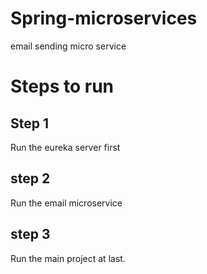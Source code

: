 # Spring-microservices
email sending micro service 


# Steps to run


## Step 1

Run the eureka server first

## step 2 

Run the email microservice 

## step 3

Run the main project at last.

